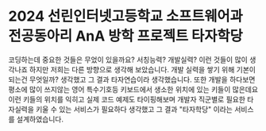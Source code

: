 # 2024 선린인터넷고등학교 소프트웨어과 전공동아리 AnA 방학 프로젝트 타자학당
코딩하는데 중요한 것들은 무었이 있을까요?
서칭능력? 개발실력? 이런 것들이 많이 생각나죠
하지만 저희는 다른 방향으로 생각해 보았습니다. 개발 실력을 쌓기 위해 기본이 되는건 무엇일까? 생각했고
그 결과 타자연습이라 생각했습니다. 또한 개발을 하다보면 평소에 많이 쓰지않는 영어 특수기호등 키보드에서 생소한 위치에 있는 키들이 많은데요
이런 키들의 위치를 익히고 실제 코드 예제도 타이핑해보며 개발자 직군별로 필요한 타자실력을 키울 수 있는 서비스가 필요하다 생각했고
그 결과 "타자학당" 이라는 서비스를 설계하였습니다.
